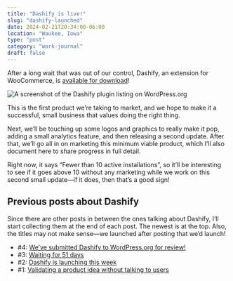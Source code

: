 ```yaml
---
title: "Dashify is live!"
slug: "dashify-launched"
date: 2024-02-21T20:34:00-06:00
location: "Waukee, Iowa"
type: "post"
category: "work-journal"
draft: false
---
```


After a long wait that was out of our control, Dashify, an extension for WooCommerce, is [available for download](https://wordpress.org/plugins/dashify/)!

![A screenshot of the Dashify plugin listing on WordPress.org](/dashify-launched/plugin.png)

This is the first product we’re taking to market, and we hope to make it a successful, small business that values doing the right thing.

Next, we’ll be touching up some logos and graphics to really make it pop, adding a small analytics feature, and then releasing a second update. After that, we’ll go all in on marketing this minimum viable product, which I’ll also document here to share progress in full detail.

Right now, it says “Fewer than 10 active installations”, so it’ll be interesting to see if it goes above 10 without any marketing while we work on this second small update—if it does, then that’s a good sign!

## Previous posts about Dashify

Since there are other posts in between the ones talking about Dashify, I’ll start collecting them at the end of each post. The newest is at the top. Also, the titles may not make sense—we launched after posting that we’d launch!

- #4: [We’ve submitted Dashify to WordPress.org for review!](/dashify-submitted/)
- #3: [Waiting for 51 days](/51-days/)
- #2: [Dashify is launching this week](/dashify-launch-week/)
- #1: [Validating a product idea without talking to users](/validating-without-talking/)
